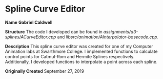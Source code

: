 # Spline Curve Editor
**Name**
**Gabriel Caldwell**

**Structure**
The code I developed can be found in 
*assignments/a3-splines/ACurveEditor.cpp* 
and 
*libsrc/animation/AInterpolator-basecode.cpp*.

**Description**
This spline curve editor was created for one of my Computer Animation labs at Swarthmore College. I implemented functions to calculate control points for Catmul-Rom and Hermite Splines respectively. Additionally, I developed functions to interpolate a point across each spline. 

**Originally Created**
September 27, 2019
